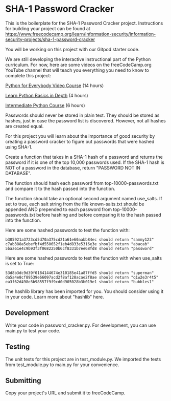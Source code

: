 # SHA-1 Password Cracker

This is the boilerplate for the SHA-1 Password Cracker project. Instructions for building your project can be found at https://www.freecodecamp.org/learn/information-security/information-security-projects/sha-1-password-cracker

You will be working on this project with our Gitpod starter code.

We are still developing the interactive instructional part of the Python curriculum. For now, here are some videos on the freeCodeCamp.org YouTube channel that will teach you everything you need to know to complete this project:

[Python for Everybody Video Course](https://www.freecodecamp.org/news/python-for-everybody/) (14 hours)

[Learn Python Basics in Depth](https://www.freecodecamp.org/news/learn-python-basics-in-depth-video-course/) (4 hours)

[Intermediate Python Course](https://www.freecodecamp.org/news/intermediate-python-course/) (6 hours)

Passwords should never be stored in plain text. They should be stored as hashes, just in case the password list is discovered. However, not all hashes are created equal.

For this project you will learn about the importance of good security by creating a password cracker to figure out passwords that were hashed using SHA-1.

Create a function that takes in a SHA-1 hash of a password and returns the password if it is one of the top 10,000 passwords used. If the SHA-1 hash is NOT of a password in the database, return "PASSWORD NOT IN DATABASE".

The function should hash each password from top-10000-passwords.txt and compare it to the hash passed into the function.

The function should take an optional second argument named use_salts. If set to true, each salt string from the file known-salts.txt should be appended AND prepended to each password from top-10000-passwords.txt before hashing and before comparing it to the hash passed into the function.

Here are some hashed passwords to test the function with:

```
b305921a3723cd5d70a375cd21a61e60aabb84ec should return "sammy123"
c7ab388a5ebefbf4d550652f1eb4d833e5316e3e should return "abacab"
5baa61e4c9b93f3f0682250b6cf8331b7ee68fd8 should return "password"
```

Here are some hashed passwords to test the function with when use_salts is set to True:

```
53d8b3dc9d39f0184144674e310185e41a87ffd5 should return "superman"
da5a4e8cf89539e66097acd2f8af128acae2f8ae should return "q1w2e3r4t5"
ea3f62d498e3b98557f9f9cd0d905028b3b019e1 should return "bubbles1"
```

The hashlib library has been imported for you. You should consider using it in your code. Learn more about "hashlib" here.

## Development
Write your code in password_cracker.py. For development, you can use main.py to test your code.

## Testing
The unit tests for this project are in test_module.py. We imported the tests from test_module.py to main.py for your convenience.

## Submitting
Copy your project's URL and submit it to freeCodeCamp.


